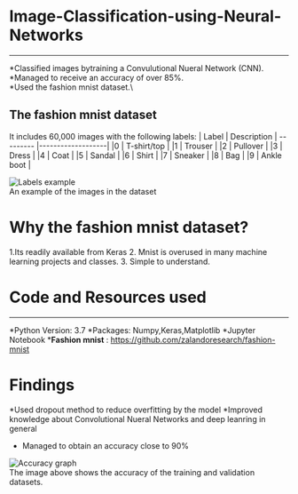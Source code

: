 # Image-Classification-using-Neural-Networks
***
*Classified images bytraining a Convulutional Nueral Network (CNN).\
*Managed to receive an accuracy of over 85%.\
*Used the fashion mnist dataset.\

## The fashion mnist dataset
It includes 60,000 images with the following labels:
|  Label	|    Description    |
--------- |-------------------| 
|0	      |  T-shirt/top      |
|1	      |  Trouser          |
|2	      |  Pullover         |
|3	      |  Dress            |
|4	      |  Coat             |
|5	      |  Sandal           |
|6	      |  Shirt            |
|7	      |  Sneaker          |
|8	      |  Bag              |
|9	      |  Ankle boot       |

![Labels example](https://user-images.githubusercontent.com/58377262/91074268-2fa12800-e634-11ea-9905-cba981df65a7.png)\
An example of the  images in the dataset

# Why the fashion mnist dataset?
1.Its readily available from Keras
2. Mnist is overused in many machine learning projects and classes.
3. Simple to understand.

# Code and Resources used
***
*Python Version: 3.7
*Packages: Numpy,Keras,Matplotlib
*Jupyter Notebook
***Fashion mnist** : https://github.com/zalandoresearch/fashion-mnist


# Findings
*Used dropout method to reduce overfitting by the model
*Improved knowledge about Convolutional Nueral Networks and deep leanring in general
* Managed to obtain an accuracy close to 90%

![Accuracy graph](https://user-images.githubusercontent.com/58377262/91074220-244dfc80-e634-11ea-8d50-7accf6aa4c6a.png)\
The image above shows the accuracy of the training and validation datasets.

